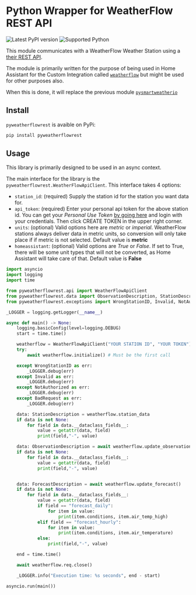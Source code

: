 # Python Wrapper for WeatherFlow REST API

![Latest PyPI version](https://img.shields.io/pypi/v/pyweatherflowrest) ![Supported Python](https://img.shields.io/pypi/pyversions/pyweatherflowrest)

This module communicates with a WeatherFlow Weather Station using a [their REST API](https://weatherflow.github.io/Tempest/api/swagger/#/).

The module is primarily written for the purpose of being used in Home Assistant for the Custom Integration called [`weatherflow`](https://github.com/briis/hass-weatherflow) but might be used for other purposes also.

When this is done, it will replace the previous module [`pysmartweatherio`](https://github.com/briis/pysmartweatherio)

## Install

`pyweatherflowrest` is avaible on PyPi:

```bash
pip install pyweatherflowrest
```

## Usage

This library is primarily designed to be used in an async context.

The main interface for the library is the `pyweatherflowrest.WeatherFlowApiClient`. This interface takes 4 options:

* `station_id`: (required) Supply the station id for the station you want data for.
* `api_token`: (required) Enter your personal api token for the above station id. You can get your *Personal Use Token* [by going here](https://tempestwx.com/settings/tokens) and login with your credentials. Then click CREATE TOKEN in the upper right corner.
* `units`: (optional) Valid options here are *metric* or *imperial*. WeatherFlow stations always deliver data in metric units, so conversion will only take place if if metric is not selected. Default value is **metric**
* `homeassistant`: (optional) Valid options are *True* or *False*. If set to True, there will be some unit types that will not be converted, as Home Assistant will take care of that. Default value is **False**

```python
import asyncio
import logging
import time

from pyweatherflowrest.api import WeatherFlowApiClient
from pyweatherflowrest.data import ObservationDescription, StationDescription, ForecastDescription, ForecastDailyDescription
from pyweatherflowrest.exceptions import WrongStationID, Invalid, NotAuthorized, BadRequest

_LOGGER = logging.getLogger(__name__)

async def main() -> None:
    logging.basicConfig(level=logging.DEBUG)
    start = time.time()

    weatherflow = WeatherFlowApiClient("YOUR STATION ID", "YOUR TOKEN")
    try:
        await weatherflow.initialize() # Must be the first call

    except WrongStationID as err:
        _LOGGER.debug(err)
    except Invalid as err:
        _LOGGER.debug(err)
    except NotAuthorized as err:
        _LOGGER.debug(err)
    except BadRequest as err:
        _LOGGER.debug(err)

    data: StationDescription = weatherflow.station_data
    if data is not None:
        for field in data.__dataclass_fields__:
            value = getattr(data, field)
            print(field,"-", value)

    data: ObservationDescription = await weatherflow.update_observations()
    if data is not None:
        for field in data.__dataclass_fields__:
            value = getattr(data, field)
            print(field,"-", value)


    data: ForecastDescription = await weatherflow.update_forecast()
    if data is not None:
        for field in data.__dataclass_fields__:
            value = getattr(data, field)
            if field == "forecast_daily":
                for item in value:
                    print(item.conditions, item.air_temp_high)
            elif field == "forecast_hourly":
                for item in value:
                    print(item.conditions, item.air_temperature)
            else:
                print(field,"-", value)

    end = time.time()

    await weatherflow.req.close()

    _LOGGER.info("Execution time: %s seconds", end - start)

asyncio.run(main())

```
